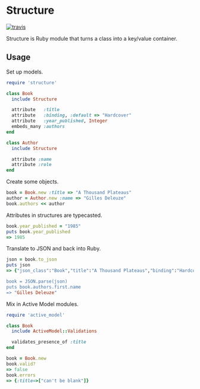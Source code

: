 # Structure

[![travis](https://secure.travis-ci.org/papercavalier/structure.png)](http://travis-ci.org/papercavalier/structure)

Structure is Ruby module that turns a class into a key/value container.

## Usage

Set up models.

```ruby
require 'structure'

class Book
  include Structure

  attribute   :title
  attribute   :binding, :default => "Hardcover"
  attribute   :year_published, Integer
  embeds_many :authors
end

class Author
  include Structure

  attribute :name
  attribute :role
end
```

Create some objects.

```ruby
book = Book.new :title => "A Thousand Plateaus"
author = Author.new :name => "Gilles Deleuze"
book.authors << author
```

Attributes in structures are typecasted.

```ruby
book.year_published = "1985"
puts book.year_published
=> 1985
```

Translate to JSON and back into Ruby.

```ruby
json = book.to_json
puts json
=> {"json_class":"Book","title":"A Thousand Plateaus","binding":"Hardcover,"year_published":1985,"authors":[{"json_class":"Author","name":"Gilles Deleuze","role":null}]}

book = JSON.parse(json)
puts book.authors.first.name
=> "Gilles Deleuze"
```

Mix in Active Model modules.

```ruby
require 'active_model'

class Book
  include ActiveModel::Validations

  validates_presence_of :title
end

book = Book.new
book.valid?
=> false
book.errors
=> {:title=>["can't be blank"]}
```
